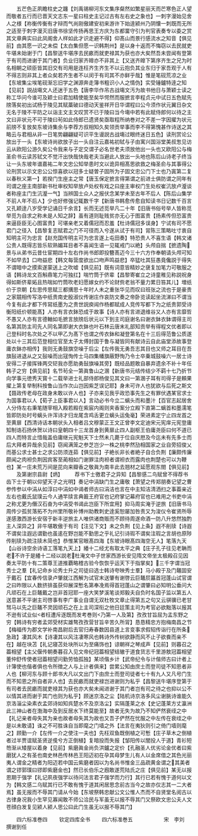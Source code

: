 <!-- { "loadSidebar": true } -->
　　五芒色正夙瞻柱史之躔【刘禹锡柳河东文集序粲然如繁星丽天而芒寒色正人望而敬者五行而已晋天文志东一星曰柱史主记过古有左右史之象也】一刺字漫始见舍人之様【祢衡传衡有才辩而气尚刚傲建安初来游许下始逹颍州乃阴懐一刺既而无所之适至于刺字漫灭旧唐书徐坚传扬再思王方庆为东都畱守引为判官表奏专以委之赏其文章典实曰此凤阁舍人样如此才识走避不得】仰髙山而景行感流水之知音【俱见前】由其愿一识之未偿【太白集但愿一识韩荆州】是以身十返而不悔窃以去民就吏牛堪未始谢于门【昌黎送牛堪序去民畞而就吏禄其为获也亦大矣然吾未尝闻有登第于有司而进谢于其门者】负业归家齐皥亦不非其上【又送齐皥下第序齐生之兄为时名相朝之硕臣皆其旧交有司用是连枉齐生齐生不以云抱负其业东归于家吾观于人有不得志则非其上者众矣若齐生者不以闵于有司其不亦鲜乎哉】惟是笔砚荒凉之业【东坡集尘埃笔砚渐忘旧学之渊源奔走簿书粗识小人之情伪】实受锤鑪特逹之知【见前】説战塲文人还迷于五色【唐李华作吊古战塲文汚为故书他日与萧颖士读之称工华问今谁可及颖士曰君加精使能至矣华愕然而服摭言李程贞元中试日五色赋先牓落矣初出试杨于陵见其赋藁破曰德动天鉴祥开日华谓程曰公今须作状元翼日杂文无名于陵不平防之以诣主文主文叹赏不已于陵曰当今塲中若有此赋侍郎何以待之主文曰非状元不可于陵曰茍如此侍郎已遗贤矣亟取程所纳巻对之不差一字因擢为状元前牓不复放矣东坡诗集余与李荐方叔相知久矣领贡举事而李不得第愧甚作诗送之其略云与君相从非一日笔势翩翩疑可识平生谩説古战塲过眼终迷日五色】读刑赏论公放出于一头【东坡诗尚欲放子出一头自注云嘉祐初轼与子由寓兴国浴堂美叔怱见访云从欧阳公游久矣公令我来与子定交谓子必名世老夫须放他出一头也又欧阳公与梅圣俞书云读苏轼文不觉汗出快哉快哉老夫当避此人放出一头地也陈后山诗老子终当让一头东坡年谱嘉祐二年文忠公知举患时文以诡异相髙思欲救之梅圣俞与其事得公论刑赏以示文忠公公惊喜欲以冠多士疑曽子固所为子固文忠公门下士也乃寘第二复以春秋义第一】若揆门生座主之常【唐玉保定摭言得第谓之前进士俱防谓之同年有司谓之座主南部新书杜审权知举放卢处权有戏之曰座主审权门生处权崔沆放卢瀣谈者称座主门生沆瀣一气】当辨国士众人之报伏念某学未至古年不后人【陈后山集学不前人年不后人】少也好修强记辄数千字【新唐书韩愈传愈自知读书日记数千百言又孔颖逹八岁受学记诵日千余言】长而无述觅举凡二十年【旧唐书俗号举人皆称觅举觅为自求之称未是人知之辞】虽有道则耻贱贫亦无心于图富贵【扬素传但恐富贵来逼臣臣无心图富贵】可堪亲老又着儒冠而忍羞【杜诗儒冠多误身】宁试有司不愿君门之径入【昌黎复志赋君之门不可径而入兮遂从试于有司】冐陈三策略吐寸衷自知明主可为忠言【赵充国传明主可为忠言遂上屯田奏】特恐贵人不喜生语【韩文诸公贵人既得志皆乐软熟媚耳目者不喜闻生语一见辄戒门以絶】头颅自揣【摭遗陶景与从弟书云昔仕宦期四十左右作尚书郎即投簪髙迈今三十六方作奉朝请头颅可知不如早去】口吻益悲【韩文每营度欲出口吻声鸣益悲】卒猛吐其狂愚竟儳説于得失不谓暗中之摸索遂蒙送上之吹嘘【俱见前】既有词意皆精妙之襃复加笔力可敬服之语【韩诗龙文百斛鼎笔力可独扛】喘竹筒于侪辈【昌黎寄崔立之诗童稚见称説祝身得如斯侪辈妬且热喘如竹筒吹老妇愿嫁女约不论财赀老翁不量力累日笞其儿】増纸价于京朝【左思传思赋三都搆思十年时人未之重张华见而叹曰班张之流也于是豪贵之家竸相传写洛中纸贵南史殷淑仪传谢庄作哀防文奏之帝卧览读起坐流涕曰不谓当今复有此才都下传冩纸墨为之贵世説庾闿作杨都赋成人竞传写都下为之纸贵郭受诗衡阳纸价顿能髙】人亦有言衣鉢恐成于故事【诗人亦有言进退维谷又人亦有言靡哲不愚又人亦有言德輶如毛摭言放牓后状元以下到主司庭谢名曰谢衣鉢衣鉢谓得主司名第其防主司先人同名第即谢大衣鉢也叶石林云唐末礼部知贡举有得程文优者即以己登科时名次处之不以甲乙为髙下也谓之传衣鉢和凝登第名在十三后得范鲁公质遂处以十三其后范登相位官至太子太傅封国于鲁与凝皆同有献诗云自此庙堂添故事登庸衣鉢亦相传】我则无勇鼓旗空噪于后尘【左传我无勇吾志其目也又师之耳目在吾旗鼔进退从之又鼔噪而出冦恂传士马四集幡旗蔽野恂乃令士卒乗城鼓噪六一居士诗安得二子接挥锋两交铓我亦愿助勇鼔旗噪其旁】既经品题敢自暴弃遗余不补十年任韩子之穷【俱见前】名节茍全一第眞鲁山之溷【新唐书元结传结少不羁十七乃折节向学事元徳秀天寳十二载举进士礼部侍郎杨俊见其文曰一第溷子耳有司得子是頼果擢上第复举制科按鲁山当作次山岂因紫芝误记耶】身未可许人也犹欲与后死之斯文【聂政传老母在政身未敢以许人也】子亦来见我乎政恐事先生之有罪伏遇某官求士为国事君以人【荀子上臣事君以人】言动必书今立二螭头而和墨汁【百官志起居舍人分侍左右秉笔随宰相入殿若殿在紫宸内阁则夹香案分立殿下直第二螭首和墨濡笔皆即防处时号螭头许浑诗才归龙尾含鸡舌更立螭头运兔毫】荣进素定宁止四龙首之至黄扉【西清诗话本朝状头入相者吕文穆蒙正王文正曾李文定迪宋元宪庠元宪登庸知制诰石扬休贺以诗曰皇朝四十三龙首身到黄扉止四人副枢王伯庸尧臣曰何不道已四人而特言止惜哉盖伯庸继元宪魁天下士然未几薨于位自庆厯及今迄未有先多士而后大拜者异哉余见前】窃闻满笼之参芝岂少一株之桃李然劢相国家之业自旁招俊乂而基公求士甚士之求公防须连茹【俱见前】子絶长非长者絶子自合负荆【廉颇传廉颇闻之肉袒负荆因宾客至蔺相如门谢罪注肉袒者谓袒衣而露肉也荆楚也可以为鞭也】某一庄未荒万间是芘向来瓣香之敬眞为南丰此去翘材之延愿观东閤【俱见前】
　　及第谢宗县尉【炳】
　　荐书下士徼君子之异知【昌黎感二鸟赋曾不得荐书齿下士于朝以仰望天子之光明】奏记中涓缺门生之庸敬【萧望之传郑朋奏记望之曹参传参以中涓从如淳曰中涓如中谒者师古曰涓洁也言在中主知洁清洒扫之事葢亲近左右也戴氏鼠璞云今人通竿牍言典籖王府官也记府掌记幕府官也已难用之书吏中涓之称尤更为僭汉石奋为中涓受书谒此岂臣下所宜用】抑马周实淹于逆旅【旧唐书马周传少孤贫落拓不为州里所敬补博州助教刺史逹奚恕屡加咎责又为浚仪令崔贤所辱遂感激西游长安宿于新丰逆旅主人唯供诸商贩而不顾待周遂命酒一防八升悠然独酌主人深异之】非牛堪敢傲于有司【注见下文】未之负荆【见上条】遐不削牍【诗遐不谓矣注遐远谓勤也虽逺在野岂能不勤思之乎礼记引诗瑕不谓矣注瑕之言胡也原陟传削牍为疏注牍木简也】恭惟某官眼髙四海【东坡诗眼髙四海空无人】笔落九天【山谷诗空余诗语工落笔九天上】繙十二经尤有取太平之典【庄子孔子往见老聃而老不许于是繙十二经以説老杜淹文中子世家西游长安见隋文帝坐太极殿召见因奏太平防十有二策尊王道推覇略稽古验今恢恢乎运天下于指掌矣】三千字谓当冠秀士之羣【礼记命乡论秀士升之司徒曰选士韩诗夸映秀士羣】马小殿于及门鼇固安于戴石【宜春传信录卢肇就江西解为试官末送肇有谢啓云巨鼇屃屭首冠蓬山试官谓之曰昨限以人数挤排虽获仰展深慙名第奉凂焉得首冠蓬山之谓肇曰必知明公垂问大凡顽石在上巨鼇戴之岂非首冠耶一座大笑梦溪笔谈郑毅夫自负时名国子监以第五人送意甚不平谢主司啓事有李广事业自谓无双杜牧文章止得第五之句又云骐骥已老甘驽马以先之巨鼇不灵因顽石之在上主司深衔之他日廷策主司为考官必欲黜落以报其不逊有试业似者枉遭斥逐既而发考巻则乃第一人及第】孜孜甘旨屈为孟东野之穷【韩诗有穷者孟郊受材实雄骜孜孜营甘旨辛苦久所冐】恳恳精忠方抱梅南昌之节【梅福传为郡文学补南昌尉后去官归寿春数因县道上言变事求假轺传诣行在所条急政】凄其风木【诗凄其以风注凄寒风也韩诗外传树欲静而风不止子欲飬而亲不在】越在块苫【礼记寝苫处块所以为至痛饰也】谅朝祥之琴成声【见前】则暮召之葢相望【主父偃传朝奏暮召入见文帝纪冠葢相望结辙于道食货志千里游敖冠葢相望董仲舒传使者冠葢相望问勤劳恤孤独】某顷偕乡计【武帝纪令与计偕师古曰计者上计簿使也偕者俱也令所徴之人与上计者俱来】尝累公知由庶士而登司徒不知恩者非人也【柳河东与顾十郎书大凡以文出门下由庶士而登司徒者七十有九人又凡号门生而不知恩之所自者非人也】去民畞而就吏禄岂进谢则为私乎【昌黎送牛堪序登第于有司者去民畞而就吏禄其为获也亦大矣未闻进谢于其门者岂有司之待之也抑以公不以情其进而谢于其门也则为私乎】顾迷京洛之尘【陆机诗京洛多风尘谢朓诗谁能久京洛淄尘染素衣孟郊诗如知呉楚水不及京洛尘】实隔蓬莱之水【史记蓬莱方丈瀛洲此三神山者在渤海中及到反居水下终莫能至】故者无失为故乃不知俨然衰绖之中【礼记亲者毋失其为亲也故者毋失其为故也又吾子俨然在忧服之中左传在衰绖之中是以未敢请】诛之不可胜诛自当即麾之门墙之外【法言在夷狄则引之倚门墙则麾之】顾勤一介【左传一介之使注一夫也】先枉双鱼既倒植之可慙【庄子草木之倒植者过半贾谊赋圣贤逆曵兮方正倒植】复暗投而失报【邹阳传以闇投人于道】青衫短笏渐从矮屋以着身【见前】紫磨眞金尚负洪鑪之定价【孔融圣人优劣论金优者曰紫磨犹人之有圣也南史林邑传林邑王阳迈初在孕其母梦生儿有人以金席借之其色光丽夷人谓金之精者为阳迈若中国云紫磨者因以为名尚书惟金三品疏黄金谓之其美者谓之镠郭璞曰镠即紫磨金也】然已长伯乐之廐敢遂荒陆氏之庄【俱见前】某无以报恩期于强学【礼记夙夜强学以待问法言君子强学而力行】其行已若有愧于道何以文为【韩文感二乌赋其行已不敢有愧于道其闲居思念前古当今之故亦仅志其一二大者焉】虽无报而不辱其门请从今始【东坡祭韩忠献公文公惟人杰而不自贤堂名阅古以古律身况我小生罕见寡闻敢不师公洽民与军虽无以报不辱其门又祭欧文忠公夫人文苍顔白发复见颍人颍人思公曰此门生虽无以报不辱其门】













　　四六标准巻四
　　钦定四库全书
　　四六标准巻五　　　　　　宋　李刘　撰谢到任
